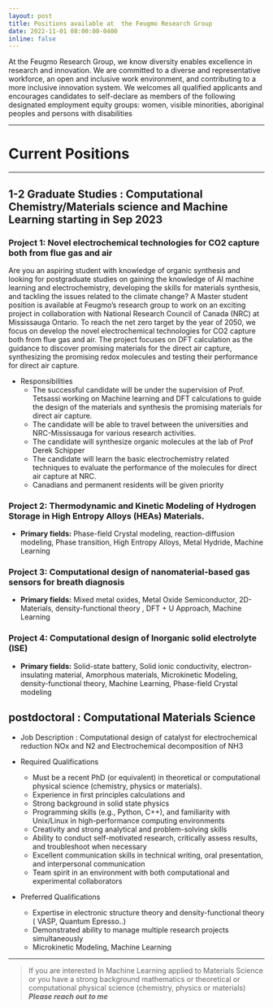 ```yaml
---
layout: post
title: Positions available at  the Feugmo Research Group
date: 2022-11-01 08:00:00-0400
inline: false
---
```


At the Feugmo Research Group, we know diversity enables excellence in research and innovation. We are committed to a diverse and representative workforce, an open and inclusive work environment, and contributing to a more inclusive  innovation system. We welcomes all qualified applicants and encourages candidates to self-declare as members of the following designated employment equity groups: women, visible minorities, aboriginal peoples and persons with disabilities

***
# Current Positions
***

## 1-2 Graduate Studies : Computational Chemistry/Materials science and  Machine Learning starting in Sep 2023




### **Project 1:**  Novel electrochemical technologies for CO2 capture both from flue gas and air

Are you an aspiring student with knowledge of organic synthesis and looking for postgraduate studies on gaining the knowledge of AI machine learning and electrochemistry, developing the skills for materials synthesis, and tackling the issues related to the climate change?
A Master student position is available at Feugmo’s research group  to work on an exciting project in collaboration with National Research Council of Canada (NRC) at Mississauga Ontario. To reach the net zero target by the year of 2050, we focus on develop the novel electrochemical technologies for CO2 capture both from flue gas and air. The project focuses on DFT calculation as the guidance to discover promising materials for the direct air capture, synthesizing the promising redox molecules and testing their performance for direct air capture.  
- Responsibilities
  + The successful candidate will be under the supervision of Prof. Tetsassi working on Machine learning and DFT calculations to guide the design of the materials and synthesis the promising materials for direct air capture.
  + The candidate will be able to travel between the universities and NRC-Mississauga for various research activities.
  + The candidate will synthesize organic molecules at the lab of  Prof Derek Schipper
  + The candidate will learn the basic electrochemistry related techniques to evaluate the performance of the molecules for direct air capture at NRC.
  + Canadians and permanent residents will be given priority


### **Project 2:** Thermodynamic and Kinetic Modeling of Hydrogen Storage in High Entropy Alloys (HEAs) Materials.

- **Primary fields:**
Phase-field Crystal modeling, reaction-diffusion modeling, Phase transition,  High Entropy Alloys, Metal Hydride,  Machine Learning


### **Project 3:**  Computational design of nanomaterial-based gas sensors for breath diagnosis
 - **Primary fields:** Mixed metal oxides, Metal Oxide Semiconductor, 2D-Materials,  density-functional theory , DFT + U Approach,  Machine Learning


### **Project 4**: Computational design of Inorganic solid electrolyte (ISE)
- **Primary fields:**  Solid-state battery, Solid ionic conductivity, electron-insulating material, Amorphous materials, Microkinetic Modeling,  density-functional theory,  Machine Learning, Phase-field Crystal modeling


##  postdoctoral : Computational Materials Science

- Job Description :
Computational design of catalyst for  electrochemical reduction NOx and N2 and  Electrochemical decomposition  of NH3 


- Required Qualifications 
   + Must be a recent  PhD (or equivalent) in theoretical or computational physical science (chemistry, physics or materials). 
    + Experience in first principles calculations and 
    + Strong background in solid state physics
    + Programming skills (e.g., Python, C++), and familiarity with Unix/Linux in high-performance computing environments
    + Creativity and strong analytical and problem-solving skills
    + Ability to conduct self-motivated research, critically assess results, and troubleshoot when necessary
    + Excellent communication skills in technical writing, oral presentation, and interpersonal communication
    + Team spirit in an environment with both computational and experimental collaborators


- Preferred Qualifications
    + Expertise in electronic structure theory and density-functional theory ( VASP, Quantum Epresso..)
    + Demonstrated ability to manage multiple research projects simultaneously
    + Microkinetic Modeling, Machine Learning

<!---
One postdoctoral position open in Thermodynamic and Kinetic Modeling of Hydrogen Storage in High Entropy Alloys (HEAs) Materials.


- **Stream 1 :**  First-principles Calculations, Kinetic Monte Carlo, Metal Hydride,  Density Functional Theory, Machine Learning, Ab initio MD calculations, Computational X-ray spectroscopy.

- **Stream 2:**  Phase-field Crystal modeling, reaction-diffusion modeling, Phase transition,  High Entropy Alloys, Metal Hydride,  Machine Learning
--->

<!---

<ul>
    <li> One PDF position open in Thermodynamic and Kinetic Modeling of Hydrogen Storage in High Entropy Alloys (HEAs) Materials</li>
    <li>1-2 fully funded MSc / PhD positions in  Computational Chemistry/Materials science and  Machine Learning </li>
</ul>

--->
***

> If you are interested In  Machine Learning applied to Materials Science or you have a strong background mathematics or theoretical or computational physical science (chemistry, physics or materials)
***Please reach out to me***
